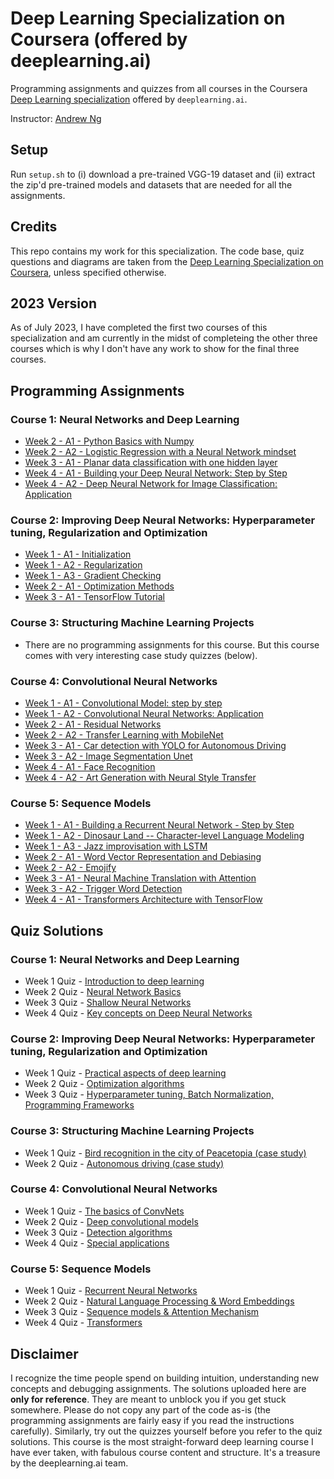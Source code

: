 # Deep Learning Specialization on Coursera (offered by deeplearning.ai)

Programming assignments and quizzes from all courses in the Coursera [Deep Learning specialization](https://www.coursera.org/specializations/deep-learning) offered by `deeplearning.ai`.

Instructor: [Andrew Ng](http://www.andrewng.org/)

## Setup

Run ```setup.sh``` to (i) download a pre-trained VGG-19 dataset and (ii) extract the zip'd pre-trained models and datasets that are needed for all the assignments.

## Credits

This repo contains my work for this specialization. The code base, quiz questions and diagrams are taken from the [Deep Learning Specialization on Coursera](https://www.coursera.org/specializations/deep-learning), unless specified otherwise.

## 2023 Version

As of July 2023, I have completed the first two courses of this specialization and am currently in the midst of completeing the other three courses which is why I don't have any work to show for the final three courses.

## Programming Assignments

### Course 1: Neural Networks and Deep Learning

  - [Week 2 - A1 - Python Basics with Numpy](https://nbviewer.org/github/rowanArora/Deep_Learning_Specialization_DeepLearning.AI_Coursera/blob/main/Course%201%20-%20Neural%20Networks%20and%20Deep%20Learning/Week%202/W2A1/Python_Basics_with_Numpy.ipynb)
  - [Week 2 - A2 - Logistic Regression with a Neural Network mindset](https://nbviewer.org/github/rowanArora/Deep_Learning_Specialization_DeepLearning.AI_Coursera/blob/main/Course%201%20-%20Neural%20Networks%20and%20Deep%20Learning/Week%202/W2A2/Logistic_Regression_with_a_Neural_Network_mindset.ipynb)
  - [Week 3 - A1 - Planar data classification with one hidden layer](https://nbviewer.org/github/rowanArora/Deep_Learning_Specialization_DeepLearning.AI_Coursera/blob/main/Course%201%20-%20Neural%20Networks%20and%20Deep%20Learning/Week%203/W3A1/Planar_data_classification_with_one_hidden_layer_2023_07_17_01_06_35.ipynb)
  - [Week 4 - A1 - Building your Deep Neural Network: Step by Step](https://nbviewer.org/github/rowanArora/Deep_Learning_Specialization_DeepLearning.AI_Coursera/blob/main/Course%201%20-%20Neural%20Networks%20and%20Deep%20Learning/Week%204/W4A1/Building_your_Deep_Neural_Network_Step_by_Step.ipynb)
  - [Week 4 - A2 - Deep Neural Network for Image Classification: Application](https://nbviewer.org/github/rowanArora/Deep_Learning_Specialization_DeepLearning.AI_Coursera/blob/main/Course%201%20-%20Neural%20Networks%20and%20Deep%20Learning/Week%204/W4A2/Deep%20Neural%20Network%20-%20Application.ipynb)

### Course 2: Improving Deep Neural Networks: Hyperparameter tuning, Regularization and Optimization

  - [Week 1 - A1 - Initialization](https://nbviewer.org/github/rowanArora/Deep_Learning_Specialization_DeepLearning.AI_Coursera/blob/main/Course%202%20-%20Improving%20Deep%20Neural%20Networks%3A%20Hyperparameter%20Tuning%2C%20Regularization%20and%20Optimization/Week%201/W1A1/Initialization.ipynb)
  - [Week 1 - A2 - Regularization](https://nbviewer.org/github/rowanArora/Deep_Learning_Specialization_DeepLearning.AI_Coursera/blob/main/Course%202%20-%20Improving%20Deep%20Neural%20Networks%3A%20Hyperparameter%20Tuning%2C%20Regularization%20and%20Optimization/Week%201/W1A2/Regularization.ipynb)
  - [Week 1 - A3 - Gradient Checking](https://nbviewer.org/github/rowanArora/Deep_Learning_Specialization_DeepLearning.AI_Coursera/blob/main/Course%202%20-%20Improving%20Deep%20Neural%20Networks%3A%20Hyperparameter%20Tuning%2C%20Regularization%20and%20Optimization/Week%201/W1A3/Gradient_Checking.ipynb)
  - [Week 2 - A1 - Optimization Methods](https://nbviewer.org/github/rowanArora/Deep_Learning_Specialization_DeepLearning.AI_Coursera/blob/main/Course%202%20-%20Improving%20Deep%20Neural%20Networks%3A%20Hyperparameter%20Tuning%2C%20Regularization%20and%20Optimization/Week%202/W2A1/Optimization_methods.ipynb)
  - [Week 3 - A1 - TensorFlow Tutorial](https://nbviewer.org/github/rowanArora/Deep_Learning_Specialization_DeepLearning.AI_Coursera/blob/main/Course%202%20-%20Improving%20Deep%20Neural%20Networks%3A%20Hyperparameter%20Tuning%2C%20Regularization%20and%20Optimization/Week%203/W3A1/Tensorflow_introduction.ipynb)

### Course 3: Structuring Machine Learning Projects

  - There are no programming assignments for this course. But this course comes with very interesting case study quizzes (below).
  
### Course 4: Convolutional Neural Networks

  - [Week 1 - A1 - Convolutional Model: step by step](https://nbviewer.org/github/rowanArora/Deep_Learning_Specialization_DeepLearning.AI_Coursera/blob/main/Course%204%20-%20Convulational%20Neural%20Networks/Week%201/W1A1/Convolution_model_Step_by_Step_v1.ipynb)
  - [Week 1 - A2 - Convolutional Neural Networks: Application](https://nbviewer.org/github/rowanArora/Deep_Learning_Specialization_DeepLearning.AI_Coursera/blob/main/Course%204%20-%20Convulational%20Neural%20Networks/Week%201/W1A2/Convolution_model_Application.ipynb)
  - [Week 2 - A1 - Residual Networks](https://nbviewer.org/github/rowanArora/Deep_Learning_Specialization_DeepLearning.AI_Coursera/blob/main/Course%204%20-%20Convulational%20Neural%20Networks/Week%202/W2A1/Residual_Networks.ipynb)
  - [Week 2 - A2 - Transfer Learning with MobileNet](https://nbviewer.org/github/rowanArora/Deep_Learning_Specialization_DeepLearning.AI_Coursera/blob/main/Course%204%20-%20Convulational%20Neural%20Networks/Week%202/W2A2/Transfer_learning_with_MobileNet_v1.ipynb)
  - [Week 3 - A1 - Car detection with YOLO for Autonomous Driving](https://nbviewer.org/github/rowanArora/Deep_Learning_Specialization_DeepLearning.AI_Coursera/blob/main/Course%204%20-%20Convulational%20Neural%20Networks/Week%203/W3A1/Autonomous_driving_application_Car_detection.ipynb)
  - [Week 3 - A2 - Image Segmentation Unet](https://nbviewer.org/github/rowanArora/Deep_Learning_Specialization_DeepLearning.AI_Coursera/blob/main/Course%204%20-%20Convulational%20Neural%20Networks/Week%203/W3A2/Image_segmentation_Unet_v2.ipynb)
  - [Week 4 - A1 - Face Recognition](https://nbviewer.org/github/rowanArora/Deep_Learning_Specialization_DeepLearning.AI_Coursera/blob/main/Course%204%20-%20Convulational%20Neural%20Networks/Week%204/W4A1/Face_Recognition.ipynb)
  - [Week 4 - A2 - Art Generation with Neural Style Transfer](https://nbviewer.org/github/rowanArora/Deep_Learning_Specialization_DeepLearning.AI_Coursera/blob/main/Course%204%20-%20Convulational%20Neural%20Networks/Week%204/W4A2/Art_Generation_with_Neural_Style_Transfer.ipynb)
  
### Course 5: Sequence Models

  - [Week 1 - A1 - Building a Recurrent Neural Network - Step by Step]()
  - [Week 1 - A2 - Dinosaur Land -- Character-level Language Modeling]()
  - [Week 1 - A3 - Jazz improvisation with LSTM]()  
  - [Week 2 - A1 - Word Vector Representation and Debiasing]()
  - [Week 2 - A2 - Emojify]()
  - [Week 3 - A1 - Neural Machine Translation with Attention]()  
  - [Week 3 - A2 - Trigger Word Detection]()
  - [Week 4 - A1 - Transformers Architecture with TensorFlow]()
  
## Quiz Solutions

### Course 1: Neural Networks and Deep Learning

  - Week 1 Quiz - [Introduction to deep learning](https://github.com/rowanArora/Deep_Learning_Specialization_DeepLearning.AI_Coursera/blob/main/Course%201%20-%20Neural%20Networks%20and%20Deep%20Learning/Week%201/Week%201%20Quiz%20-%20Introduction%20to%20Deep%20Learning.pdf)
  - Week 2 Quiz - [Neural Network Basics](https://github.com/rowanArora/Deep_Learning_Specialization_DeepLearning.AI_Coursera/blob/main/Course%201%20-%20Neural%20Networks%20and%20Deep%20Learning/Week%202/Week%202%20Quiz%20-%20Neural%20Network%20Basics.pdf)
  - Week 3 Quiz - [Shallow Neural Networks](https://github.com/rowanArora/Deep_Learning_Specialization_DeepLearning.AI_Coursera/blob/main/Course%201%20-%20Neural%20Networks%20and%20Deep%20Learning/Week%203/Week%203%20Quiz%20-%20Shallow%20Neural%20Networks.pdf)
  - Week 4 Quiz - [Key concepts on Deep Neural Networks](https://github.com/rowanArora/Deep_Learning_Specialization_DeepLearning.AI_Coursera/blob/main/Course%201%20-%20Neural%20Networks%20and%20Deep%20Learning/Week%204/Week%204%20Quiz%20-%20Key%20Concepts%20on%20Deep%20Neural%20Networks.pdf)

### Course 2: Improving Deep Neural Networks: Hyperparameter tuning, Regularization and Optimization

  - Week 1 Quiz - [Practical aspects of deep learning](https://github.com/rowanArora/Deep_Learning_Specialization_DeepLearning.AI_Coursera/blob/main/Course%202%20-%20Improving%20Deep%20Neural%20Networks%3A%20Hyperparameter%20Tuning%2C%20Regularization%20and%20Optimization/Week%201/Week%201%20Quiz%20-%20Practical%20Aspects%20of%20Deep%20Learning.pdf)
  - Week 2 Quiz - [Optimization algorithms](https://github.com/rowanArora/Deep_Learning_Specialization_DeepLearning.AI_Coursera/blob/main/Course%202%20-%20Improving%20Deep%20Neural%20Networks%3A%20Hyperparameter%20Tuning%2C%20Regularization%20and%20Optimization/Week%202/Week%202%20Quiz%20-%20Optimization%20Algorithms.pdf)
  - Week 3 Quiz - [Hyperparameter tuning, Batch Normalization, Programming Frameworks](https://github.com/rowanArora/Deep_Learning_Specialization_DeepLearning.AI_Coursera/blob/main/Course%202%20-%20Improving%20Deep%20Neural%20Networks%3A%20Hyperparameter%20Tuning%2C%20Regularization%20and%20Optimization/Week%203/Week%203%20Quiz%20-%20Hyperparameter%20tuning%2C%20Batch%20Normalization%2C%20Programming%20Frameworks.pdf)
  
### Course 3: Structuring Machine Learning Projects

  - Week 1 Quiz - [Bird recognition in the city of Peacetopia (case study)](https://github.com/rowanArora/Deep_Learning_Specialization_DeepLearning.AI_Coursera/blob/main/Course%203%20-%20Structuring%20Machine%20Learning%20Projects/Week%201%20Quiz%20-%20Bird%20Recognition%20in%20the%20City%20of%20Peacetopia%20(Case%20Study).pdf)
  - Week 2 Quiz - [Autonomous driving (case study)](https://github.com/rowanArora/Deep_Learning_Specialization_DeepLearning.AI_Coursera/blob/main/Course%203%20-%20Structuring%20Machine%20Learning%20Projects/Week%202%20Quiz%20-%20Autonomous%20Driving%20(Case%20Study).pdf)

### Course 4: Convolutional Neural Networks

  - Week 1 Quiz - [The basics of ConvNets](https://github.com/rowanArora/Deep_Learning_Specialization_DeepLearning.AI_Coursera/blob/main/Course%204%20-%20Convulational%20Neural%20Networks/Week%201/Quiz%201%20-%20The%20Basics%20of%20ConvNets.pdf)
  - Week 2 Quiz - [Deep convolutional models](https://github.com/rowanArora/Deep_Learning_Specialization_DeepLearning.AI_Coursera/blob/main/Course%204%20-%20Convulational%20Neural%20Networks/Week%202/Quiz%201%20-%20Deep%20Convolutional%20Models.pdf)
  - Week 3 Quiz - [Detection algorithms](https://github.com/rowanArora/Deep_Learning_Specialization_DeepLearning.AI_Coursera/blob/main/Course%204%20-%20Convulational%20Neural%20Networks/Week%203/Quiz%201%20-%20Detection%20Algorithms.pdf)
  - Week 4 Quiz - [Special applications](https://github.com/rowanArora/Deep_Learning_Specialization_DeepLearning.AI_Coursera/blob/main/Course%204%20-%20Convulational%20Neural%20Networks/Week%204/Quiz%201%20-%20Special%20Applications%20(Face%20Recognition%20%26%20Neural%20Style%20Transfer).pdf)

### Course 5: Sequence Models

  - Week 1 Quiz - [Recurrent Neural Networks]()
  - Week 2 Quiz - [Natural Language Processing & Word Embeddings]()
  - Week 3 Quiz - [Sequence models & Attention Mechanism]()
  - Week 4 Quiz - [Transformers]()

## Disclaimer

I recognize the time people spend on building intuition, understanding new concepts and debugging assignments. The solutions uploaded here are **only for reference**. They are meant to unblock you if you get stuck somewhere. Please do not copy any part of the code as-is (the programming assignments are fairly easy if you read the instructions carefully). Similarly, try out the quizzes yourself before you refer to the quiz solutions. This course is the most straight-forward deep learning course I have ever taken, with fabulous course content and structure. It's a treasure by the deeplearning.ai team.
